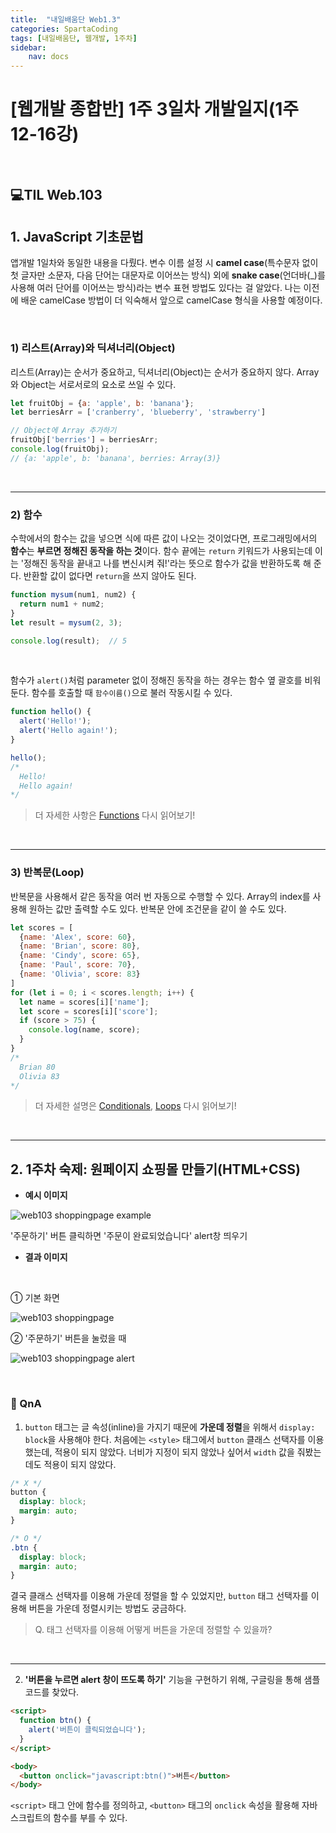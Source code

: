 ```yaml
---
title:  "내일배움단 Web1.3"
categories: SpartaCoding
tags: [내일배움단, 웹개발, 1주차]
sidebar:
    nav: docs
---
```


# [웹개발 종합반] 1주 3일차 개발일지(1주 12-16강)

<br>

## 💻TIL Web.103

## 1. JavaScript 기초문법

앱개발 1일차와 동일한 내용을 다뤘다. 변수 이름 설정 시 **camel case**(특수문자 없이 첫 글자만 소문자, 다음 단어는 대문자로 이어쓰는 방식) 외에 **snake case**(언더바(_)를 사용해 여러 단어를 이어쓰는 방식)라는 변수 표현 방법도 있다는 걸 알았다. 나는 이전에 배운 camelCase 방법이 더 익숙해서 앞으로 camelCase 형식을 사용할 예정이다.

<br>

### 1) 리스트(Array)와 딕셔너리(Object)

리스트(Array)는 순서가 중요하고, 딕셔너리(Object)는 순서가 중요하지 않다. Array와 Object는 서로서로의 요소로 쓰일 수 있다.

```js
let fruitObj = {a: 'apple', b: 'banana'};
let berriesArr = ['cranberry', 'blueberry', 'strawberry']

// Object에 Array 추가하기
fruitObj['berries'] = berriesArr;
console.log(fruitObj);
// {a: 'apple', b: 'banana', berries: Array(3)}
```
<br>

---

### 2) 함수

수학에서의 함수는 값을 넣으면 식에 따른 값이 나오는 것이었다면, 프로그래밍에서의 **함수**는 **부르면 정해진 동작을 하는 것**이다. 함수 끝에는 `return` 키워드가 사용되는데 이는 '정해진 동작을 끝내고 나를 변신시켜 줘!'라는 뜻으로 함수가 값을 반환하도록 해 준다. 반환할 값이 없다면 `return`을 쓰지 않아도 된다.

```js
function mysum(num1, num2) {
  return num1 + num2;
}
let result = mysum(2, 3);

console.log(result);  // 5
```
<br>

함수가 `alert()`처럼 parameter 없이 정해진 동작을 하는 경우는 함수 옆 괄호를 비워둔다. 함수를 호출할 때 `함수이름()`으로 불러 작동시킬 수 있다.
```js
function hello() {
  alert('Hello!');
  alert('Hello again!');
}

hello();
/* 
  Hello!
  Hello again!
*/
```
> 더 자세한 사항은 [Functions][1] 다시 읽어보기!

<br>

---

### 3) 반복문(Loop)

반복문을 사용해서 같은 동작을 여러 번 자동으로 수행할 수 있다. Array의 index를 사용해 원하는 값만 출력할 수도 있다. 반복문 안에 조건문을 같이 쓸 수도 있다.
```js
let scores = [
  {name: 'Alex', score: 60},
  {name: 'Brian', score: 80},
  {name: 'Cindy', score: 65},
  {name: 'Paul', score: 70},
  {name: 'Olivia', score: 83}
]
for (let i = 0; i < scores.length; i++) {
  let name = scores[i]['name'];
  let score = scores[i]['score'];
  if (score > 75) {
    console.log(name, score);
  }
}
/*
  Brian 80
  Olivia 83
*/
```
> 더 자세한 설명은 [Conditionals][2], [Loops][3] 다시 읽어보기!

<br>

---

## 2. 1주차 숙제: 원페이지 쇼핑몰 만들기(HTML+CSS)

+ **예시 이미지**

![web103 shoppingpage example](../../assets/images/w01_shoppingpage_example.jpg)

'주문하기' 버튼 클릭하면 '주문이 완료되었습니다' alert창 띄우기
<br>

+ **결과 이미지**
<br>

① 기본 화면

![web103 shoppingpage](../../assets/images/w01_shoppingpage.jpg)
<br>

② '주문하기' 버튼을 눌렀을 때

![web103 shoppingpage alert](../../assets/images/w01_shoppingpage_alert.jpg)

<br>

### 🤔 QnA

1) `button` 태그는 글 속성(inline)을 가지기 때문에 **가운데 정렬**을 위해서 `display: block`을 사용해야 한다. 처음에는 `<style>` 태그에서 `button` 클래스 선택자를 이용했는데, 적용이 되지 않았다. 너비가 지정이 되지 않았나 싶어서 `width` 값을 줘봤는데도 적용이 되지 않았다.

```css
/* X */
button {
  display: block;
  margin: auto;
}

/* O */
.btn {
  display: block;
  margin: auto;
}
```
결국 클래스 선택자를 이용해 가운데 정렬을 할 수 있었지만, `button` 태그 선택자를 이용해 버튼을 가운데 정렬시키는 방법도 궁금하다.

> Q. 태그 선택자를 이용해 어떻게 버튼을 가운데 정렬할 수 있을까?

<br>

---

2) **'버튼을 누르면 alert 창이 뜨도록 하기'** 기능을 구현하기 위해, 구글링을 통해 샘플 코드를 찾았다.

```html
<script>
  function btn() { 
    alert('버튼이 클릭되었습니다');
  }
</script>

<body>
  <button onclick="javascript:btn()">버튼</button>
</body>
```
`<script>` 태그 안에 함수를 정의하고, `<button>` 태그의 `onclick` 속성을 활용해 자바스크립트의 함수를 부를 수 있다. 

<br>



[1]: https://yendoz.github.io/javascript/js7/
[2]: https://yendoz.github.io/javascript/js4/
[3]: https://yendoz.github.io/javascript/js6/